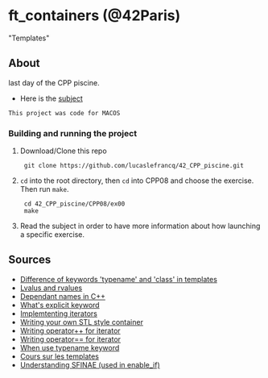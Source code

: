 # ft_containers (@42Paris)

"Templates"

## About

last day of the CPP piscine.

- Here is the [subject][1]

`This project was code for MACOS`

### Building and running the project

1. Download/Clone this repo

        git clone https://github.com/lucaslefrancq/42_CPP_piscine.git

2. `cd` into the root directory, then `cd` into CPP08 and choose the exercise. Then run `make`.

        cd 42_CPP_piscine/CPP08/ex00
        make

3.  Read the subject in order to have more information about how launching a specific exercise.
    
## Sources

- [Difference of keywords 'typename' and 'class' in templates][2]
- [Lvalus and rvalues][3]
- [Dependant names in C++][4]
- [What's explicit keyword][5]
- [Implemtenting iterators][6]
- [Writing your own STL style container][7]
- [Writing operator++ for iterator][8]
- [Writing operator== for iterator][9]
- [When use typename keyword][10]
- [Cours sur les templates][11]
- [Understanding SFINAE (used in enable_if)][12]

[1]: https://github.com/lucaslefrancq/42_CPP_piscine/blob/main/CPP08/cpp08.en.subject.pdf
[2]: https://stackoverflow.com/questions/2023977/difference-of-keywords-typename-and-class-in-templates
[3]: https://www.tutorialspoint.com/What-are-Lvalues-and-Rvalues-in-Cplusplus#:~:text=An%20lvalue%20(locator%20value)%20represents,some%20identifiable%20location%20in%20memory.
[4]: https://stackoverflow.com/questions/1527849/how-do-you-understand-dependent-names-in-c#:~:text=A%20dependent%20name%20is%20essentially,depends%20on%20a%20template%20argument.&text=Names%20that%20depend%20on%20a,at%20the%20point%20of%20definition.
[5]: https://stackoverflow.com/questions/121162/what-does-the-explicit-keyword-mean
[6]: https://stackoverflow.com/questions/8054273/how-to-implement-an-stl-style-iterator-and-avoid-common-pitfalls
[7]: https://stackoverflow.com/questions/7758580/writing-your-own-stl-container/7759622#7759622
[8]: https://stackoverflow.com/questions/4329677/increment-operator-iterator-implementation
[9]: https://stackoverflow.com/questions/12806657/writing-an-operator-function-for-an-iterator-in-c
[10]: https://stackoverflow.com/questions/7923369/when-is-the-typename-keyword-necessary
[11]: https://cpp.developpez.com/cours/cpp/?page=page_14
[12]: https://en.wikibooks.org/wiki/More_C%2B%2B_Idioms/SFINAE